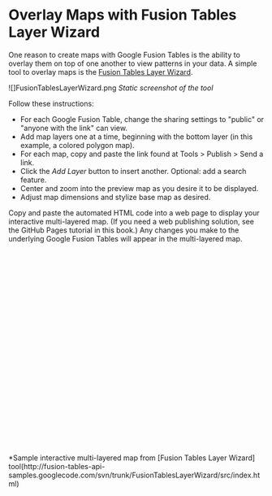 # Overlay Maps with Fusion Tables Layer Wizard

One reason to create maps with Google Fusion Tables is the ability to overlay them on top of one another to view patterns in your data. A simple tool to overlay maps is the [Fusion Tables Layer Wizard](http://fusion-tables-api-samples.googlecode.com/svn/trunk/FusionTablesLayerWizard/src/index.html).

![]FusionTablesLayerWizard.png
*Static screenshot of the tool*

Follow these instructions:

- For each Google Fusion Table, change the sharing settings to "public" or "anyone with the link" can view.
- Add map layers one at a time, beginning with the bottom layer (in this example, a colored polygon map).
- For each map, copy and paste the link found at Tools > Publish > Send a link.
- Click the *Add Layer* button to insert another. Optional: add a search feature.
- Center and zoom into the preview map as you desire it to be displayed.
- Adjust map dimensions and stylize base map as desired.

Copy and paste the automated HTML code into a web page to display your interactive multi-layered map. (If you need a web publishing solution, see the GitHub Pages tutorial in this book.) Any changes you make to the underlying Google Fusion Tables will appear in the multi-layered map.

<style>
    #map-canvas { width:600px; height:400px; }
    .layer-wizard-search-label { font-family: sans-serif };
  </style>
  <script type="text/javascript"
    src="http://maps.google.com/maps/api/js?sensor=false">
  </script>
  <script type="text/javascript">
    var map;
    var layer_0;
    var layer_1;
    function initialize() {
      map = new google.maps.Map(document.getElementById('map-canvas'), {
        center: new google.maps.LatLng(41.63778483593867, -72.52362170468746),
        zoom: 9,
        mapTypeId: google.maps.MapTypeId.ROADMAP
      });
      layer_0 = new google.maps.FusionTablesLayer({
        query: {
          select: "col2>>1",
          from: "10Lf_WvY-PiojybhpPGw8DcxkNa9UeAMN0-go4CTx"
        },
        map: map,
        styleId: 2,
        templateId: 2
      });
      layer_1 = new google.maps.FusionTablesLayer({
        query: {
          select: "col9",
          from: "19dKubosLdlkch9vXK-i7bNp3OxdwImTolwnwdZ9d"
        },
        map: map,
        styleId: 3,
        templateId: 5
      });
    }
    google.maps.event.addDomListener(window, 'load', initialize);
  </script>
  <div id="map-canvas"></div>
*Sample interactive multi-layered map from [Fusion Tables Layer Wizard] tool(http://fusion-tables-api-samples.googlecode.com/svn/trunk/FusionTablesLayerWizard/src/index.html)
